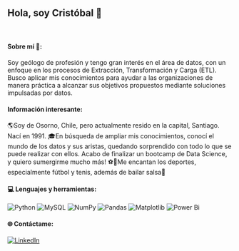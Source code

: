## Hola, soy Cristóbal 👋
<br>

#### Sobre mí 🙋:
Soy geólogo de profesión y tengo gran interés en el área de datos, con un enfoque en los procesos de Extracción, Transformación y Carga (ETL). Busco aplicar mis conocimientos para ayudar a las organizaciones de manera práctica a alcanzar sus objetivos propuestos mediante soluciones impulsadas por datos.
<br>
#### Información interesante:
🌎Soy de Osorno, Chile, pero actualmente resido en la capital, Santiago. Nací en 1991.
🎓En búsqueda de ampliar mis conocimientos, conocí el mundo de los datos y sus aristas, quedando sorprendido con todo lo que se puede realizar con ellos. Acabo de finalizar un bootcamp de Data Science, y quiero sumergirme mucho más!
⚽🎾Me encantan los deportes, especialmente fútbol y tenis, además de bailar salsa💃
<br>
#### 💻 Lenguajes y herramientas:
![Python](https://img.shields.io/badge/python-3670A0?style=for-the-badge&logo=python&logoColor=ffdd54) ![MySQL](https://img.shields.io/badge/mysql-%2300000f.svg?style=for-the-badge&logo=mysql&logoColor=white) ![NumPy](https://img.shields.io/badge/numpy-%23013243.svg?style=for-the-badge&logo=numpy&logoColor=white) ![Pandas](https://img.shields.io/badge/pandas-%23150458.svg?style=for-the-badge&logo=pandas&logoColor=white) ![Matplotlib](https://img.shields.io/badge/Matplotlib-%23ffffff.svg?style=for-the-badge&logo=Matplotlib&logoColor=black) ![Power Bi](https://img.shields.io/badge/power_bi-F2C811?style=for-the-badge&logo=powerbi&logoColor=black)
<br>
#### 🌐 Contáctame:
[![LinkedIn](https://img.shields.io/badge/LinkedIn-%230077B5.svg?logo=linkedin&logoColor=white)](https://www.linkedin.com/in/cristobal-quiroz-villanueva-a58b43178/)

